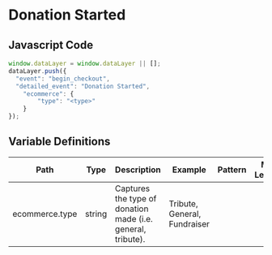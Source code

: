 # Donation Started

### 

## Javascript Code
```js
window.dataLayer = window.dataLayer || [];
dataLayer.push({
  "event": "begin_checkout",
  "detailed_event": "Donation Started",
    "ecommerce": {
        "type": "<type>"
    }
});
```

## Variable Definitions

|Path|Type|Description|Example|Pattern|Min Length|Max Length|Minimum|Maximum|Multiple Of|
| --- | --- | --- | --- | --- | --- | --- | --- | --- | --- |
|ecommerce.type|string|Captures the type of donation made \(i.e. general, tribute\).|Tribute, General, Fundraiser|||||||




